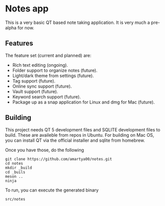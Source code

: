 # Notes app
This is a very basic QT based note taking application. It is very much a pre-alpha for now.

## Features
The feature set (current and planned) are:
  - Rich text editing (ongoing).
  - Folder support to organize notes (future).
  - Light/dark theme from settings (future).
  - Tag support (future).
  - Online sync support (future).
  - Vault support (future).
  - Keyword search support (future).
  - Package up as a snap application for Linux and dmg for Mac (future).

## Building
This project needs QT 5 development files and SQLITE development files to build. These are availeble from repos in Ubuntu. For building on Mac OS, you can install QT via the official installer and sqlite from homebrew.

Once you have those, do the following
```
git clone https://github.com/amartya00/notes.git
cd notes
mkdir _build
cd _buils
meson ..
ninja
```

To run, you can execute the generated binary
```
src/notes
```

